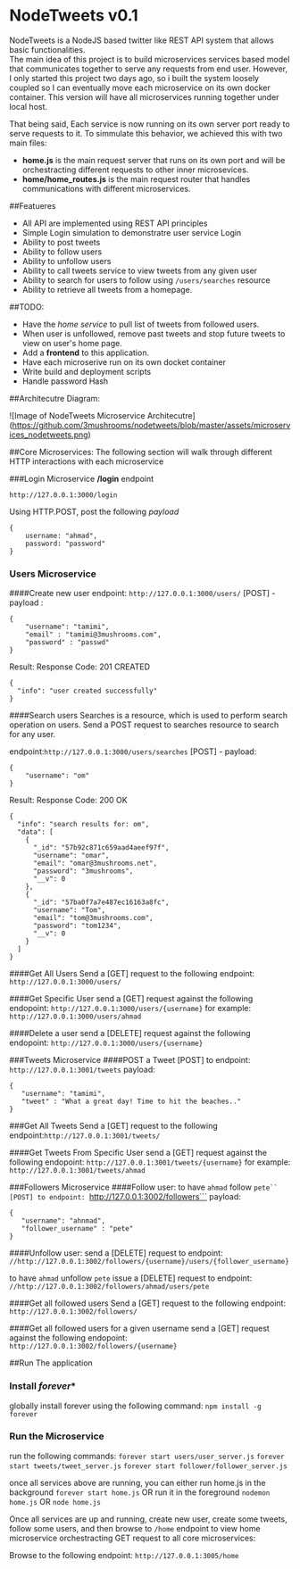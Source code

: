 # NodeTweets v0.1 
NodeTweets is a NodeJS based twitter like REST API system that allows basic functionalities.  
The main idea of this project is to build microservices services based model that communicates together to serve any requests from end user.  However, I only started this project two days ago, so i built the system loosely coupled so I can eventually move each microservice on its own docker container.  This version will have all microservices running together under local host.  

That being said, Each service is now running on its own server port ready to serve requests to it.  To simmulate this behavior, we achieved this with two main files:
* **home.js** is the main request server that runs on its own port and will be orchestracting different requests to other inner microsevices. 
* **home/home_routes.js** is the main request router that handles communications with different microservices.


##Featueres
* All API are implemented using REST API principles
* Simple Login simulation to demonstratre user service Login
* Ability to post tweets
* Ability to follow users
* Ability to unfollow users
* Ability to call tweets service to view tweets from any given user 
* Ability to search for users to follow using ```/users/searches``` resource
* Ability to retrieve all tweets from a homepage.

##TODO:
* Have the *home service* to pull list of tweets from followed users. 
* When user is unfollowed, remove past tweets and stop future tweets to view on user's home page.  
* Add a **frontend** to this application.
* Have each microserive run on its own docket container
* Write build and deployment scripts
* Handle password Hash

##Architecutre Diagram:

![Image of NodeTweets Microservice Architecutre]
(https://github.com/3mushrooms/nodetweets/blob/master/assets/microservices_nodetweets.png)

##Core Microservices:
The following section will walk through different HTTP interactions with each microservice

###Login Microservice
**/login** endpoint
```
http://127.0.0.1:3000/login
```
Using HTTP.POST, post the following *payload*
```
{
    username: "ahmad",
    password: "password"
}
``` 
### Users Microservice

####Create new user
endpoint: ```http://127.0.0.1:3000/users/```
[POST] - payload :
```
{
    "username": "tamimi",
    "email" : "tamimi@3mushrooms.com",
    "password" : "passwd"
}
```
Result: Response Code: 201 CREATED
```
{
  "info": "user created successfully"
}
```

####Search users
Searches is a resource, which is used to perform search operation on users. Send a POST request to searches resource to search for any user.

endpoint:```http://127.0.0.1:3000/users/searches```
[POST] - payload:
```
{
    "username": "om"
}
```
Result: Response Code: 200 OK
```
{
  "info": "search results for: om",
  "data": [
    {
      "_id": "57b92c871c659aad4aeef97f",
      "username": "omar",
      "email": "omar@3mushrooms.net",
      "password": "3mushrooms",
      "__v": 0
    },
    {
      "_id": "57ba0f7a7e487ec16163a8fc",
      "username": "Tom",
      "email": "tom@3mushrooms.com",
      "password": "tom1234",
      "__v": 0
    }
  ]
}
```
####Get All Users
Send a [GET] request to the following endpoint:
```http://127.0.0.1:3000/users/```

####Get Specific User
send a [GET] request against the following endopoint:
```http://127.0.0.1:3000/users/{username}```
for example:
```http://127.0.0.1:3000/users/ahmad```

####Delete a user
send a [DELETE] request against the following endopoint:
```http://127.0.0.1:3000/users/{username}```

###Tweets Microservice
####POST a Tweet 
[POST] to endpoint: ```http://127.0.0.1:3001/tweets```
 payload:
 ```
 {
    "username": "tamimi",
    "tweet" : "What a great day! Time to hit the beaches.."
}
```

###Get All Tweets
Send a [GET] request to the following 
endpoint:```http://127.0.0.1:3001/tweets/```

####Get Tweets From Specific User
send a [GET] request against the following endopoint:
```http://127.0.0.1:3001/tweets/{username}```
for example:
```http://127.0.0.1:3001/tweets/ahmad```

###Followers Microservice
####Follow user:
to have ```ahmad``` follow ```pete``
[POST] to endpoint: ```http://127.0.0.1:3002/followers```
 payload:
 ```
 {
    "username": "ahnmad",
    "follower_username" : "pete"
}
```

####Unfollow user:
send a [DELETE] request to 
endpoint: ```//http://127.0.0.1:3002/followers/{username}/users/{follower_username}```

to have ```ahmad``` unfollow ```pete```
issue a [DELETE] request to
endpoint: ```//http://127.0.0.1:3002/followers/ahmad/users/pete```

####Get all followed users
Send a [GET] request to the following endpoint:
```http://127.0.0.1:3002/followers/```

####Get all followed users for a given username
send a [GET] request against the following endopoint:
```http://127.0.0.1:3002/followers/{username}```


##Run The application
### Install *forever**
globally install forever using the following command:
```npm install -g forever```

### Run the Microservice
run the following commands:
```forever start users/user_server.js```
```forever start tweets/tweet_server.js```
```forever start follower/follower_server.js```

once all services above are running, you can either run home.js in the background
```forever start home.js```
OR run it in the foreground
```nodemon home.js``` 
OR
```node home.js```

Once all services are up and running, create new user, create some tweets, follow some users, and then browse to ```/home``` endpoint to view home microservice orchestracting GET request to all core microservices:

Browse to the following endpoint:
```http://127.0.0.1:3005/home```






